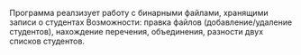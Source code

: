 Программа реалзизует работу с бинарными файлами, хранящими записи о студентах
Возможности: правка файлов (добавление/удаление студентов), нахождение перечения,
объединения, разности двух списков студентов.
